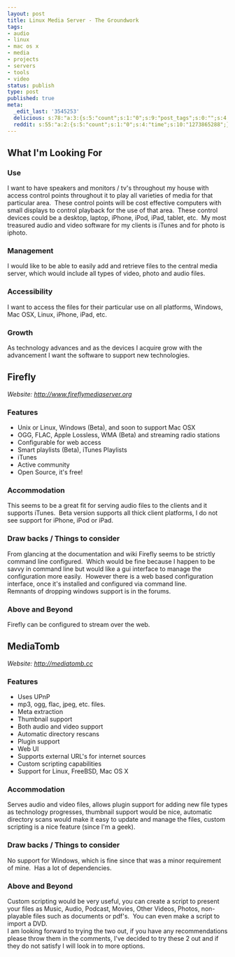 ```yaml
---
layout: post
title: Linux Media Server - The Groundwork
tags:
- audio
- linux
- mac os x
- media
- projects
- servers
- tools
- video
status: publish
type: post
published: true
meta:
  _edit_last: '3545253'
  delicious: s:78:"a:3:{s:5:"count";s:1:"0";s:9:"post_tags";s:0:"";s:4:"time";s:10:"1273865288";}";
  reddit: s:55:"a:2:{s:5:"count";s:1:"0";s:4:"time";s:10:"1273865288";}";
---
```

<h2>What I'm Looking For</h2>
<h3>Use</h3>
<div id="_mcePaste">I want to have speakers and monitors / tv's throughout my house with access control points throughout it to play all varieties of media for that particular area.  These control points will be cost effective computers with small displays to control playback for the use of that area.  These control devices could be a desktop, laptop, iPhone, iPod, iPad, tablet, etc.  My most treasured audio and video software for my clients is iTunes and for photo is iphoto.</div>
<h3>Management</h3>
<div id="_mcePaste">I would like to be able to easily add and retrieve files to the central media server, which would include all types of video, photo and audio files.</div>
<h3>Accessibility</h3>
<div id="_mcePaste">I want to access the files for their particular use on all platforms, Windows, Mac OSX, Linux, iPhone, iPad, etc.</div>
<h3>Growth</h3>
<div id="_mcePaste">As technology advances and as the devices I acquire grow with the advancement I want the software to support new technologies.</div>
<h2>Firefly</h2>
<div id="_mcePaste"><em>Website: <a href="http://www.fireflymediaserver.org" target="_blank">http://www.fireflymediaserver.org</a></em></div>
<h3>Features</h3>
<div id="_mcePaste">
<ul>
	<li>Unix or Linux, Windows (Beta), and soon to support Mac OSX</li>
	<li>OGG, FLAC, Apple Lossless, WMA (Beta) and streaming radio stations</li>
	<li>Configurable for web access</li>
	<li>Smart playlists (Beta), iTunes Playlists</li>
	<li>iTunes</li>
	<li>Active community</li>
	<li>Open Source, it's free!</li>
</ul>
</div>
<h3>Accommodation</h3>
<div id="_mcePaste">This seems to be a great fit for serving audio files to the clients and it supports iTunes.  Beta version supports all thick client platforms, I do not see support for iPhone, iPod or iPad.</div>
<h3>Draw backs / Things to consider</h3>
<div id="_mcePaste">From glancing at the documentation and wiki Firefly seems to be strictly command line configured.  Which would be fine because I happen to be savvy in command line but would like a gui interface to manage the configuration more easily.  However there is a web based configuration interface, once it's installed and configured via command line.</div>
<div id="_mcePaste">Remnants of dropping windows support is in the forums.</div>
<h3>Above and Beyond</h3>
<div id="_mcePaste">Firefly can be configured to stream over the web.</div>
<h2>MediaTomb</h2>
<div id="_mcePaste"><em>Website: <a href="http://mediatomb.cc" target="_blank">http://mediatomb.cc</a></em></div>
<h3>Features</h3>
<div id="_mcePaste">
<div id="_mcePaste">
<ul>
	<li>Uses UPnP</li>
	<li>mp3, ogg, flac, jpeg, etc. files.</li>
	<li>Meta extraction</li>
	<li>Thumbnail support</li>
	<li>Both audio and video support</li>
	<li>Automatic directory rescans</li>
	<li>Plugin support</li>
	<li>Web UI</li>
	<li>Supports external URL's for internet sources</li>
	<li>Custom scripting capabilities</li>
	<li>Support for Linux, FreeBSD, Mac OS X</li>
</ul>
</div>
</div>
<h3>Accommodation</h3>
<div id="_mcePaste">Serves audio and video files, allows plugin support for adding new file types as technology progresses, thumbnail support would be nice, automatic directory scans would make it easy to update and manage the files, custom scripting is a nice feature (since I'm a geek).</div>
<h3>Draw backs / Things to consider</h3>
<div id="_mcePaste">No support for Windows, which is fine since that was a minor requirement of mine.  Has a lot of dependencies.</div>
<h3>Above and Beyond</h3>
<div id="_mcePaste">Custom scripting would be very useful, you can create a script to present your files as Music, Audio, Podcast, Movies, Other Videos, Photos, non-playable files such as documents or pdf's.  You can even make a script to import a DVD.</div>
I am looking forward to trying the two out, if you have any recommendations please throw them in the comments, I've decided to try these 2 out and if they do not satisfy I will look in to more options.
